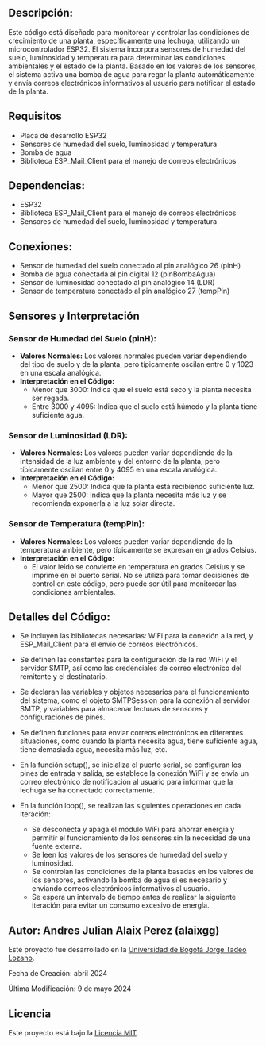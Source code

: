 ##  Descripción:
  Este código está diseñado para monitorear y controlar las condiciones de crecimiento de una planta, específicamente una lechuga, utilizando un microcontrolador ESP32. 
  El sistema incorpora sensores de humedad del suelo, luminosidad y temperatura para determinar las condiciones ambientales y el estado de la planta.
  Basado en los valores de los sensores, el sistema activa una bomba de agua para regar la planta automáticamente y envía correos electrónicos informativos al usuario para notificar el estado de la planta.
## Requisitos

- Placa de desarrollo ESP32
- Sensores de humedad del suelo, luminosidad y temperatura
- Bomba de agua
- Biblioteca ESP_Mail_Client para el manejo de correos electrónicos
  
##  Dependencias:
  - ESP32
  - Biblioteca ESP_Mail_Client para el manejo de correos electrónicos
  - Sensores de humedad del suelo, luminosidad y temperatura

 ## Conexiones:
  - Sensor de humedad del suelo conectado al pin analógico 26 (pinH)
  - Bomba de agua conectada al pin digital 12 (pinBombaAgua)
  - Sensor de luminosidad conectado al pin analógico 14 (LDR)
  - Sensor de temperatura conectado al pin analógico 27 (tempPin)

## Sensores y Interpretación

### Sensor de Humedad del Suelo (pinH):

- **Valores Normales:** Los valores normales pueden variar dependiendo del tipo de suelo y de la planta, pero típicamente oscilan entre 0 y 1023 en una escala analógica.
- **Interpretación en el Código:**
  - Menor que 3000: Indica que el suelo está seco y la planta necesita ser regada.
  - Entre 3000 y 4095: Indica que el suelo está húmedo y la planta tiene suficiente agua.


### Sensor de Luminosidad (LDR):

- **Valores Normales:** Los valores pueden variar dependiendo de la intensidad de la luz ambiente y del entorno de la planta, pero típicamente oscilan entre 0 y 4095 en una escala analógica.
- **Interpretación en el Código:**
  - Menor que 2500: Indica que la planta está recibiendo suficiente luz.
  - Mayor que 2500: Indica que la planta necesita más luz y se recomienda exponerla a la luz solar directa.

### Sensor de Temperatura (tempPin):

- **Valores Normales:** Los valores pueden variar dependiendo de la temperatura ambiente, pero típicamente se expresan en grados Celsius.
- **Interpretación en el Código:**
  - El valor leído se convierte en temperatura en grados Celsius y se imprime en el puerto serial. No se utiliza para tomar decisiones de control en este código, pero puede ser útil para monitorear las condiciones ambientales.

## Detalles del Código:

  - Se incluyen las bibliotecas necesarias: WiFi para la conexión a la red, y ESP_Mail_Client para el envío de correos electrónicos.

  - Se definen las constantes para la configuración de la red WiFi y el servidor SMTP, así como las credenciales de correo electrónico del remitente y el destinatario.

  - Se declaran las variables y objetos necesarios para el funcionamiento del sistema, como el objeto SMTPSession para la conexión al servidor SMTP, y variables para almacenar lecturas de sensores y configuraciones de pines.

  - Se definen funciones para enviar correos electrónicos en diferentes situaciones, como cuando la planta necesita agua, tiene suficiente agua, tiene demasiada agua, necesita más luz, etc.

  - En la función setup(), se inicializa el puerto serial, se configuran los pines de entrada y salida, se establece la conexión WiFi y se envía un correo electrónico de notificación al usuario para informar que la lechuga se ha conectado correctamente.

  - En la función loop(), se realizan las siguientes operaciones en cada iteración:
    - Se desconecta y apaga el módulo WiFi para ahorrar energía y permitir el funcionamiento de los sensores sin la necesidad de una fuente externa.
    - Se leen los valores de los sensores de humedad del suelo y luminosidad.
    - Se controlan las condiciones de la planta basadas en los valores de los sensores, activando la bomba de agua si es necesario y enviando correos electrónicos informativos al usuario.
    - Se espera un intervalo de tiempo antes de realizar la siguiente iteración para evitar un consumo excesivo de energía.

  ## Autor: Andres Julian Alaix Perez (alaixgg)

Este proyecto fue desarrollado en la [Universidad de Bogotá Jorge Tadeo Lozano](https://www.utadeo.edu.co/es).


  Fecha de Creación: abril 2024

  Última Modificación: 9 de mayo 2024

  ## Licencia

Este proyecto está bajo la [Licencia MIT](https://opensource.org/licenses/MIT).
